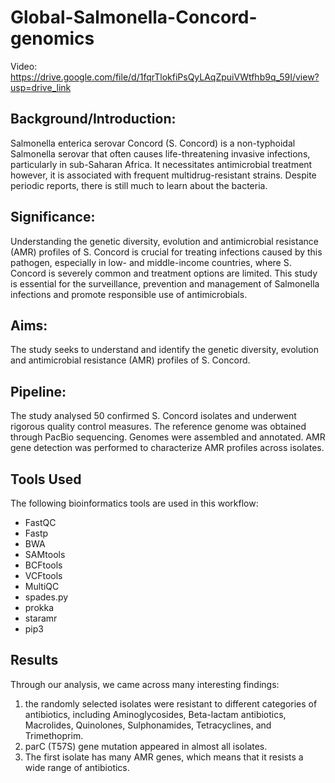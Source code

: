 # Global-Salmonella-Concord-genomics

Video: https://drive.google.com/file/d/1fqrTlokfiPsQyLAqZpuiVWtfhb9q_59I/view?usp=drive_link

## Background/Introduction:
Salmonella enterica serovar Concord (S. Concord) is a non-typhoidal Salmonella serovar that often causes life-threatening invasive   infections,   particularly   in   sub-Saharan   Africa.   It   necessitates
antimicrobial treatment however, it is associated with frequent multidrug-resistant strains. Despite
periodic reports, there is still much to learn about the bacteria.

## Significance:
Understanding the genetic diversity, evolution and antimicrobial resistance (AMR) profiles of S.
Concord is crucial for treating infections caused by this pathogen, especially in low- and middle-income
countries, where S. Concord is severely common and treatment options are limited. This study is
essential for the surveillance, prevention and management of Salmonella infections and promote
responsible use of antimicrobials. 

## Aims:
The study seeks to understand and identify the genetic diversity, evolution and antimicrobial resistance
(AMR) profiles of S. Concord. 

## Pipeline:
The study analysed 50 confirmed S. Concord isolates and underwent rigorous quality control measures. The reference genome was obtained through PacBio sequencing. Genomes were assembled and annotated. AMR gene detection was performed to characterize AMR profiles across isolates.

## Tools Used

The following bioinformatics tools are used in this workflow:

- FastQC
- Fastp
- BWA
- SAMtools
- BCFtools
- VCFtools
- MultiQC
- spades.py
- prokka
- staramr
- pip3

## Results

Through our analysis, we came across many interesting findings: 
1) the randomly selected isolates were resistant to different categories of antibiotics, including Aminoglycosides, Beta-lactam antibiotics, Macrolides, Quinolones, Sulphonamides, Tetracyclines, and Trimethoprim. 
2) parC (T57S) gene mutation appeared in almost all isolates. 
3) The first isolate has many AMR genes, which means that it resists a wide range of antibiotics. 
